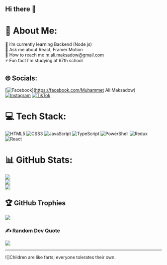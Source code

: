 ## Hi there 👋

# 💫 About Me:
🌱 I’m currently learning Backend (Node js)<br>💬 Ask me about React,  Framer Motion<br>🔭 How to reach me m.ali.maksadow@gmail.com<br>⚡ Fun fact I'm studying at 97th school


## 🌐 Socials:
[![Facebook](https://img.shields.io/badge/Facebook-%231877F2.svg?logo=Facebook&logoColor=white)](https://facebook.com/Muhammet Ali Maksadow) [![Instagram](https://img.shields.io/badge/Instagram-%23E4405F.svg?logo=Instagram&logoColor=white)](https://instagram.com/muhammet_ali2747) [![TikTok](https://img.shields.io/badge/TikTok-%23000000.svg?logo=TikTok&logoColor=white)](https://tiktok.com/@@ali_fate_07) 

# 💻 Tech Stack:
![HTML5](https://img.shields.io/badge/html5-%23E34F26.svg?style=for-the-badge&logo=html5&logoColor=white) ![CSS3](https://img.shields.io/badge/css3-%231572B6.svg?style=for-the-badge&logo=css3&logoColor=white) ![JavaScript](https://img.shields.io/badge/javascript-%23323330.svg?style=for-the-badge&logo=javascript&logoColor=%23F7DF1E) ![TypeScript](https://img.shields.io/badge/typescript-%23007ACC.svg?style=for-the-badge&logo=typescript&logoColor=white) ![PowerShell](https://img.shields.io/badge/PowerShell-%235391FE.svg?style=for-the-badge&logo=powershell&logoColor=white) ![Redux](https://img.shields.io/badge/redux-%23593d88.svg?style=for-the-badge&logo=redux&logoColor=white) ![React](https://img.shields.io/badge/react-%2320232a.svg?style=for-the-badge&logo=react&logoColor=%2361DAFB)
# 📊 GitHub Stats:
![](https://github-readme-stats.vercel.app/api?username=Maksadow-MuhammetAli&theme=dark&hide_border=false&include_all_commits=false&count_private=false)<br/>
![](https://github-readme-streak-stats.herokuapp.com/?user=Maksadow-MuhammetAli&theme=dark&hide_border=false)<br/>
![](https://github-readme-stats.vercel.app/api/top-langs/?username=Maksadow-MuhammetAli&theme=dark&hide_border=false&include_all_commits=false&count_private=false&layout=compact)

## 🏆 GitHub Trophies
![](https://github-profile-trophy.vercel.app/?username=Maksadow-MuhammetAli&theme=radical&no-frame=false&no-bg=true&margin-w=4)

### ✍️ Random Dev Quote
![](https://quotes-github-readme.vercel.app/api?type=horizontal&theme=tokyonight)

---
![]Children are like farts; everyone tolerates their own.

<!-- Proudly created with GPRM ( https://gprm.itsvg.in ) -->
